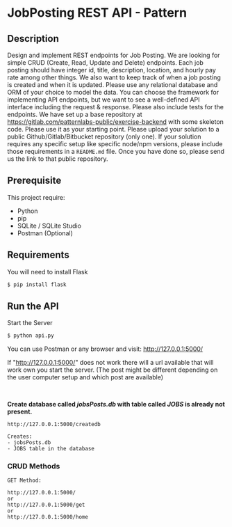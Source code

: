 # JobPosting REST API - Pattern

## Description
Design and implement REST endpoints for Job Posting. We are looking for simple CRUD (Create, Read, Update and Delete) endpoints. Each job posting should have integer id, title, description, location, and hourly pay rate among other things. We also want to keep track of when a job posting is created and when it is updated. Please use any relational database and ORM of your choice to model the data. You can choose the framework for implementing API endpoints, but we want to see a well-defined API interface including the request &amp; response. Please also include tests for the endpoints.  We have set up a base repository at https://gitlab.com/patternlabs-public/exercise-backend with some skeleton code. Please use it as your starting point.  Please upload your solution to a public Github/Gitlab/Bitbucket repository (only one). If your solution requires any specific setup like specific node/npm versions, please include those requirements in a `README.md` file. Once you have done so, please send us the link to that public repository. 

## Prerequisite
This project require:
- Python
- pip 
- SQLite / SQLite Studio
- Postman (Optional)

## Requirements 

You will need to install Flask

```bash
$ pip install flask
```

## Run the API 

Start the Server
```bash
$ python api.py
```
You can use Postman or any browser and visit: http://127.0.0.1:5000/

If "http://127.0.0.1:5000/" does not work there will a url available that will work own you start the server. (The post might be different depending on the user computer setup and which post are available)

<br>

**Create database called *jobsPosts.db* with table called *JOBS* is already not present.**
```
http://127.0.0.1:5000/createdb

Creates:
- jobsPosts.db 
- JOBS table in the database
```

### CRUD Methods

```
GET Method:

http://127.0.0.1:5000/
or 
http://127.0.0.1:5000/get
or
http://127.0.0.1:5000/home
```

```

```

